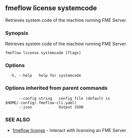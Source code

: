 ## fmeflow license systemcode

Retrieves system code of the machine running FME Server.

### Synopsis

Retrieves system code of the machine running FME Server.

```
fmeflow license systemcode [flags]
```

### Options

```
  -h, --help   help for systemcode
```

### Options inherited from parent commands

```
      --config string   config file (default is $HOME/.config/.fmeflow-cli.yaml)
      --json            Output JSON
```

### SEE ALSO

* [fmeflow license](fmeflow_license.md)	 - Interact with licensing an FME Server

